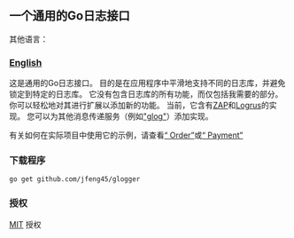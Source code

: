 ##  一个通用的Go日志接口

其他语言：

### **[English](README.md)**

这是通用的Go日志接口。 目的是在应用程序中平滑地支持不同的日志库，并避免锁定到特定的日志库。 它没有包含日志库的所有功能，而仅包括我需要的部分。 你可以轻松地对其进行扩展以添加新的功能。 当前，它含有[ZAP](https://github.com/uber-go/zap)和[Logrus](https://github.com/sirupsen/logrus)的实现。 您可以为其他消息传递服务（例如["glog"](https://github.com/golang/glog)）添加实现。

有关如何在实际项目中使用它的示例，请查看[“ Order”](https://github.com/jfeng45/order)或[“ Payment”](https://github.com/jfeng45/payment)

### 下载程序

```
go get github.com/jfeng45/glogger
```

### 授权

[MIT](LICENSE.txt) 授权


